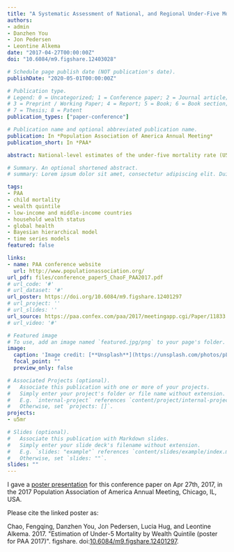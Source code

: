 ```yaml
---
title: "A Systematic Assessment of National, and Regional Under-Five Mortality Rate by Wealth Quintiles and Identification of Countries with Outlying Levels Using a Bayesian Hierarchical Time Series Model"
authors:
- admin
- Danzhen You
- Jon Pedersen
- Leontine Alkema
date: "2017-04-27T00:00:00Z"
doi: "10.6084/m9.figshare.12403028"

# Schedule page publish date (NOT publication's date).
publishDate: "2020-05-01T00:00:00Z"

# Publication type.
# Legend: 0 = Uncategorized; 1 = Conference paper; 2 = Journal article;
# 3 = Preprint / Working Paper; 4 = Report; 5 = Book; 6 = Book section;
# 7 = Thesis; 8 = Patent
publication_types: ["paper-conference"]

# Publication name and optional abbreviated publication name.
publication: In *Population Association of America Annual Meeting*
publication_short: In *PAA*

abstract: National-level estimates of the under-five mortality rate (U5MR) may mask disparities at the subnational level. We developed a Bayesian hierarchical time series model to assess disparities in the U5MR by household-level socioeconomic status (measured through wealth quintiles). In the model, country-specific ratios of wealth-quintile-specific U5MRs are modelled as the product of an expected ratio and a country-specific deviation from that expected ratio. We obtained quintile-specific estimates for 96 countries from 1990 (or the earliest year of data collection) to 2015 and pinpointed countries with unusually large or small disparities. We find that important differences exist between children from the poorest and richest households with respect to survival up to age five.

# Summary. An optional shortened abstract.
# summary: Lorem ipsum dolor sit amet, consectetur adipiscing elit. Duis posuere tellus ac convallis placerat. Proin tincidunt magna sed ex sollicitudin condimentum.

tags:
- PAA
- child mortality
- wealth quintile
- low-income and middle-income countries
- household wealth status
- global health
- Bayesian hierarchical model
- time series models
featured: false

links:
- name: PAA conference website
  url: http://www.populationassociation.org/
url_pdf: files/conference_paper5_ChaoF_PAA2017.pdf
# url_code: '#'
# url_dataset: '#'
url_poster: https://doi.org/10.6084/m9.figshare.12401297
# url_project: ''
# url_slides: ''
url_source: https://paa.confex.com/paa/2017/meetingapp.cgi/Paper/11833
# url_video: '#'

# Featured image
# To use, add an image named `featured.jpg/png` to your page's folder. 
image:
  caption: 'Image credit: [**Unsplash**](https://unsplash.com/photos/pLCdAaMFLTE)'
  focal_point: ""
  preview_only: false

# Associated Projects (optional).
#   Associate this publication with one or more of your projects.
#   Simply enter your project's folder or file name without extension.
#   E.g. `internal-project` references `content/project/internal-project/index.md`.
#   Otherwise, set `projects: []`.
projects:
- u5mr

# Slides (optional).
#   Associate this publication with Markdown slides.
#   Simply enter your slide deck's filename without extension.
#   E.g. `slides: "example"` references `content/slides/example/index.md`.
#   Otherwise, set `slides: ""`.
slides: ""
---
```


I gave a [poster presentation](https://doi.org/10.6084/m9.figshare.12401297) for this conference paper on Apr 27th, 2017, in the 2017 Population Association of America Annual Meeting, Chicago, IL, USA.

Please cite the linked poster as:

Chao, Fengqing, Danzhen You, Jon Pedersen, Lucia Hug, and Leontine Alkema. 2017. "Estimation of Under-5 Mortality by Wealth Quintile (poster for PAA 2017)". figshare. doi:[10.6084/m9.figshare.12401297](https://doi.org/10.6084/m9.figshare.12401297).
